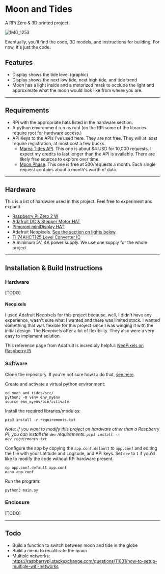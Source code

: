 # Moon and Tides 

A RPi Zero & 3D printed project. 

![IMG_1253](https://github.com/pkolyvas/moon_and_tides/assets/43178667/b17be359-96a7-4a00-8a7c-f6911aabca4a)

Eventually, you'll find the code, 3D models, and instructions for building. For now, it's just the code.

## Features
- Display shows the tide level (graphic)
- Display shows the next low tide, next high tide, and tide trend
- Moon has a light inside and a motorized mask to occlude the light and approximate what the moon would look like from where you are.

----

## Requirements
- RPi with the appropriate hats listed in the hardware section.
- A python environment run as root (on the RPi some of the libraries require root for hardware access.)
- API Keys to the APIs I've used here. They are not free. They will at least require registration, at most cost a few bucks.
  - [Marea Tides API](https://api.marea.ooo/doc/v2#overview). This one is about $4 USD for 10,000 requests. I expect my credits to last longer than the API is available. There are likely free sources to explore over time.
  - [Moon Phase](https://rapidapi.com/user/MoonAPIcom). This one is free at 500/requests a month. Each single request contains about a month's worth of data. 

----

## Hardware
This is a list of hardware used in this project. Feel free to experiment and expand. 
- [Raspberry Pi Zero 2 W](https://www.raspberrypi.com/products/raspberry-pi-zero-2-w/)
- [Adafruit DC & Stepper Motor HAT](https://www.adafruit.com/product/2348)
- [Pimoroni miniDisplay HAT](https://shop.pimoroni.com/products/display-hat-mini?variant=39496084717651)
- Adafruit Neopixels. [See the section on lights below](https://github.com/pkolyvas/moon_and_tides#neopixels).
- [TI 74AHCT125 Level Converter IC](https://www.pishop.ca/product/74ahct125-quad-level-shifter-3v-to-5v-74ahct125/)
- A minimum 5V, 4A power supply. We use one supply for the whole project.

----

## Installation & Build Instructions

### Hardware
[TODO]

#### Neopixels

I used Adafruit Neopixels for this project because, well, I didn't have any experience, wasn't sure what I wanted and there was limited stock. I wanted something that was flexible for this project since I was winging it with the initial design. The Neopixels offer a lot of flexibility. They also were a very easy to implement solution. 

This reference page from Adafruit is incredibly helpful: [NeoPixels on Raspberry Pi](https://learn.adafruit.com/neopixels-on-raspberry-pi/overview)

### Software

Clone the repository. If you're not sure how to do that, [see here](https://docs.github.com/en/repositories/creating-and-managing-repositories/cloning-a-repository). 

Create and activate a virtual python environment:
```shell
cd moon_and_tides/src/
python3 -m venv env_myenv
source env_myenv/bin/activate
```

Install the required libraries/modules:
```shell
pip3 install -r requirements.txt
```

*Note: if you want to modify this project on hardware other than a Raspberry Pi, you can install the `dev` requirements. `pip3 install -r dev_requirments.txt`*

Configure the app by copying the `app.conf.default` to `app.conf` and editing the file with your Latitude and Logitude, and API keys. Set `dev` to `1` if you'd like to modify the code without RPi hardware present.
```shell
cp app.conf.default app.conf
nano app.conf
```

Run the program:
```
python3 main.py
```


### Enclosure
[TODO]

----

## Todo
- Build a function to switch between moon and tide in the globe
- Build a menu to recalibrate the moon
- Multiple networks: https://raspberrypi.stackexchange.com/questions/11631/how-to-setup-multiple-wifi-networks
